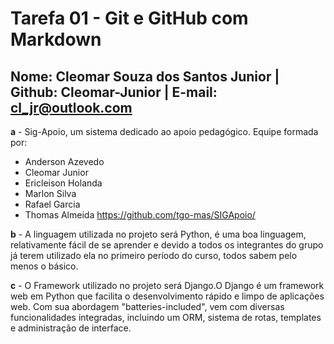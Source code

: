 # Tarefa 01 - Git e GitHub com Markdown

## Nome: Cleomar Souza dos Santos Junior | Github: Cleomar-Junior | E-mail: cl_jr@outlook.com

**a** - Sig-Apoio, um sistema dedicado ao apoio pedagógico.
Equipe formada por:
* Anderson Azevedo
* Cleomar Junior
* Ericleison Holanda
* Marlon Silva
* Rafael Garcia
* Thomas Almeida
<https://github.com/tgo-mas/SIGApoio/>

**b** - A linguagem utilizada no projeto será Python, é uma boa linguagem, relativamente fácil de se aprender
e devido a todos os integrantes do grupo já terem utilizado ela no primeiro período do curso, todos sabem pelo menos o básico.

**c** - O Framework utilizado no projeto será Django.O Django é um framework web em Python que facilita o desenvolvimento rápido e limpo de aplicações web. Com sua abordagem "batteries-included", vem com diversas funcionalidades integradas, incluindo um ORM, sistema de rotas, templates e administração de interface. 